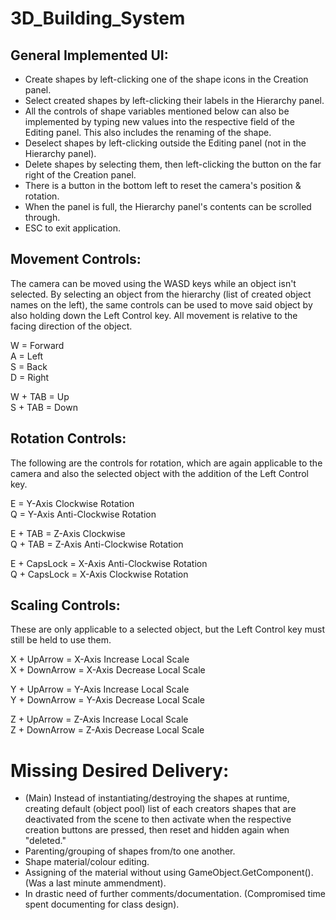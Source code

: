 # 3D_Building_System

## General Implemented UI:
- Create shapes by left-clicking one of the shape icons in the Creation panel.
- Select created shapes by left-clicking their labels in the Hierarchy panel.
- All the controls of shape variables mentioned below can also be implemented by typing new values into the respective field of the Editing panel. This also includes the renaming of the shape.
- Deselect shapes by left-clicking outside the Editing panel (not in the Hierarchy panel).
- Delete shapes by selecting them, then left-clicking the button on the far right of the Creation panel.
- There is a button in the bottom left to reset the camera's position & rotation.
- When the panel is full, the Hierarchy panel's contents can be scrolled through.
- ESC to exit application.


## Movement Controls:
The camera can be moved using the WASD keys while an object isn't selected. By selecting an object from the hierarchy (list of created object names on the left), the same controls can be used to move said object by also holding down the Left Control key. All movement is relative to the facing direction of the object.

W = Forward  <br />
A = Left  <br />
S = Back  <br />
D = Right <br />

W + TAB = Up <br />
S + TAB = Down <br />

## Rotation Controls:
The following are the controls for rotation, which are again applicable to the camera and also the selected object with the addition of the Left Control key. 

E = Y-Axis Clockwise Rotation <br />
Q = Y-Axis Anti-Clockwise Rotation <br />

E + TAB = Z-Axis Clockwise <br />
Q + TAB = Z-Axis Anti-Clockwise Rotation <br />

E + CapsLock = X-Axis Anti-Clockwise Rotation <br />
Q + CapsLock = X-Axis Clockwise Rotation <br />

## Scaling Controls:
These are only applicable to a selected object, but the Left Control key must still be held to use them.

X + UpArrow = X-Axis Increase Local Scale  <br />
X + DownArrow = X-Axis Decrease Local Scale  <br />

Y + UpArrow = Y-Axis Increase Local Scale  <br />
Y + DownArrow = Y-Axis Decrease Local Scale  <br />
 
Z + UpArrow = Z-Axis Increase Local Scale  <br />
Z + DownArrow = Z-Axis Decrease Local Scale  <br />

# Missing Desired Delivery:
- (Main) Instead of instantiating/destroying the shapes at runtime, creating default (object pool) list of each creators shapes that are deactivated from the scene to then activate when the respective creation buttons are pressed, then reset and hidden again when "deleted."
- Parenting/grouping of shapes from/to one another.
- Shape material/colour editing.
- Assigning of the material without using GameObject.GetComponent<T>(). (Was a last minute ammendment).
- In drastic need of further comments/documentation. (Compromised time spent documenting for class design).

